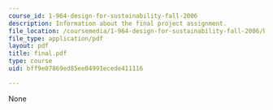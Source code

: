 ```yaml
---
course_id: 1-964-design-for-sustainability-fall-2006
description: Information about the final project assignment.
file_location: /coursemedia/1-964-design-for-sustainability-fall-2006/bff9e07869ed85ee04991ecede411116_final.pdf
file_type: application/pdf
layout: pdf
title: final.pdf
type: course
uid: bff9e07869ed85ee04991ecede411116

---
```

None
